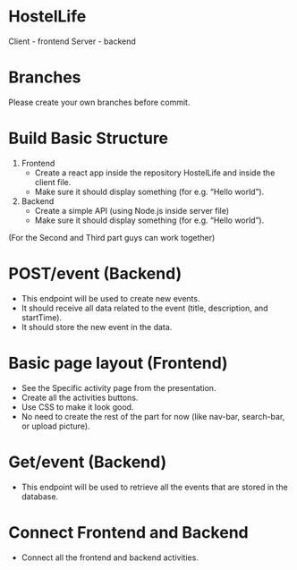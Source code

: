 # HostelLife

Client - frontend
Server - backend

# Branches

Please create your own branches before commit.

# Build Basic Structure

1.  Frontend
    - Create a react app inside the repository HostelLife and inside the client file.
    - Make sure it should display something (for e.g. “Hello world”).
2.  Backend
    - Create a simple API (using Node.js inside server file)
    - Make sure it should display something (for e.g. “Hello world”).


(For the Second and Third part guys can work together)

# POST/event (Backend)

- This endpoint will be used to create new events.
- It should receive all data related to the event (title, description, and startTime).
- It should store the new event in the data.


# Basic page layout (Frontend)

- See the Specific activity page from the presentation.
- Create all the activities buttons.
- Use CSS to make it look good.
- No need to create the rest of the part for now (like nav-bar, search-bar, or upload picture).


# Get/event (Backend)

- This endpoint will be used to retrieve all the events that are stored in the database.


# Connect Frontend and Backend

- Connect all the frontend and backend activities.

